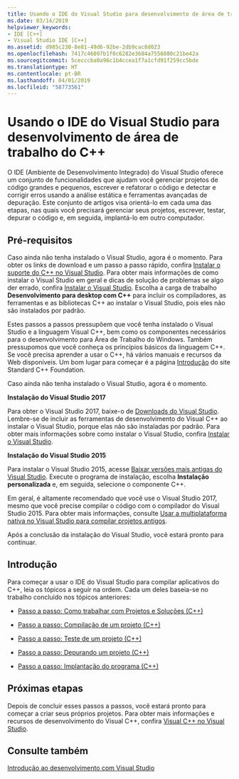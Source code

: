 ```yaml
---
title: Usando o IDE do Visual Studio para desenvolvimento de área de trabalho do C++
ms.date: 03/14/2019
helpviewer_keywords:
- IDE [C++]
- Visual Studio IDE [C++]
ms.assetid: d985c230-8e81-49d6-92be-2db9cac8d023
ms.openlocfilehash: 7417c46097b1f0c6282e3684a7556880c21be42a
ms.sourcegitcommit: 5cecccba0a96c1b4ccea1f7a1cfd91f259cc5bde
ms.translationtype: HT
ms.contentlocale: pt-BR
ms.lasthandoff: 04/01/2019
ms.locfileid: "58773561"
---
```

# <a name="using-the-visual-studio-ide-for-c-desktop-development"></a>Usando o IDE do Visual Studio para desenvolvimento de área de trabalho do C++

O IDE (Ambiente de Desenvolvimento Integrado) do Visual Studio oferece um conjunto de funcionalidades que ajudam você gerenciar projetos de código grandes e pequenos, escrever e refatorar o código e detectar e corrigir erros usando a análise estática e ferramentas avançadas de depuração. Este conjunto de artigos visa orientá-lo em cada uma das etapas, nas quais você precisará gerenciar seus projetos, escrever, testar, depurar o código e, em seguida, implantá-lo em outro computador.

## <a name="prerequisites"></a>Pré-requisitos

Caso ainda não tenha instalado o Visual Studio, agora é o momento. Para obter os links de download e um passo a passo rápido, confira [Instalar o suporte do C++ no Visual Studio](../build/vscpp-step-0-installation.md). Para obter mais informações de como instalar o Visual Studio em geral e dicas de solução de problemas se algo der errado, confira [Instalar o Visual Studio](/visualstudio/install/install-visual-studio). Escolha a carga de trabalho **Desenvolvimento para desktop com C++** para incluir os compiladores, as ferramentas e as bibliotecas C++ ao instalar o Visual Studio, pois eles não são instalados por padrão.

Estes passos a passos pressupõem que você tenha instalado o Visual Studio e a linguagem Visual C++, bem como os componentes necessários para o desenvolvimento para Área de Trabalho do Windows. Também pressupomos que você conheça os princípios básicos da linguagem C++. Se você precisa aprender a usar o C++, há vários manuais e recursos da Web disponíveis. Um bom lugar para começar é a página [Introdução](https://isocpp.org/get-started) do site Standard C++ Foundation.

Caso ainda não tenha instalado o Visual Studio, agora é o momento.

**Instalação do Visual Studio 2017**

Para obter o Visual Studio 2017, baixe-o de [Downloads do Visual Studio](https://www.visualstudio.com/downloads/download-visual-studio-vs.aspx). Lembre-se de incluir as ferramentas de desenvolvimento do Visual C++ ao instalar o Visual Studio, porque elas não são instaladas por padrão. Para obter mais informações sobre como instalar o Visual Studio, confira [Instalar o Visual Studio](/visualstudio/install/install-visual-studio).

**Instalação do Visual Studio 2015**

Para instalar o Visual Studio 2015, acesse [Baixar versões mais antigas do Visual Studio](https://www.visualstudio.com/vs/older-downloads/). Execute o programa de instalação, escolha **Instalação personalizada** e, em seguida, selecione o componente C++.

Em geral, é altamente recomendado que você use o Visual Studio 2017, mesmo que você precise compilar o código com o compilador do Visual Studio 2015. Para obter mais informações, consulte [Usar a multiplataforma nativa no Visual Studio para compilar projetos antigos](../porting/use-native-multi-targeting.md).

Após a conclusão da instalação do Visual Studio, você estará pronto para continuar.

## <a name="get-started"></a>Introdução

Para começar a usar o IDE do Visual Studio para compilar aplicativos do C++, leia os tópicos a seguir na ordem. Cada um deles baseia-se no trabalho concluído nos tópicos anteriores:

- [Passo a passo: Como trabalhar com Projetos e Soluções (C++)](walkthrough-working-with-projects-and-solutions-cpp.md)

- [Passo a passo: Compilação de um projeto (C++)](walkthrough-building-a-project-cpp.md)

- [Passo a passo: Teste de um projeto (C++)](walkthrough-testing-a-project-cpp.md)

- [Passo a passo: Depurando um projeto (C++)](walkthrough-debugging-a-project-cpp.md)

- [Passo a passo: Implantação do programa (C++)](walkthrough-deploying-your-program-cpp.md)

## <a name="next-steps"></a>Próximas etapas

Depois de concluir esses passos a passos, você estará pronto para começar a criar seus próprios projetos. Para obter mais informações e recursos de desenvolvimento do Visual C++, confira [Visual C++ no Visual Studio](../overview/visual-cpp-in-visual-studio.md).

## <a name="see-also"></a>Consulte também

[Introdução ao desenvolvimento com Visual Studio](/visualstudio/ide/get-started-developing-with-visual-studio)